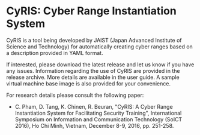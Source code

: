 # CyRIS: Cyber Range Instantiation System

CyRIS is a tool being developed by JAIST (Japan Advanced Institute of Science and Technology) for automatically creating cyber ranges based on a description provided in YAML format.

If interested, please download the latest release and let us know if you have any issues. Information regarding the use of CyRIS are provided in the release archive. More details are available in the user guide. A sample virtual machine base image is also provided for your convenience.

For research details please consult the following paper:
* C. Pham, D. Tang, K. Chinen, R. Beuran, "CyRIS: A Cyber Range Instantiation System for Facilitating Security Training", International Symposium on Information and Communication Technology (SoICT 2016), Ho Chi Minh, Vietnam, December 8-9, 2016, pp. 251-258.
